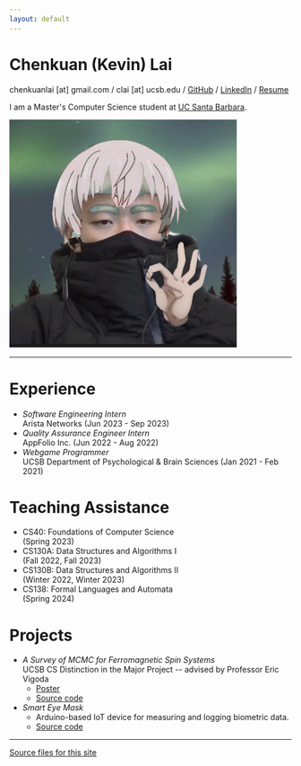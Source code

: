 ```yaml
---
layout: default
---
```


# Chenkuan (Kevin) Lai

chenkuanlai [at] gmail.com / clai [at] ucsb.edu / [GitHub](https://github.com/notkevin12) / [LinkedIn](https://www.linkedin.com/in/notkevin12) / [Resume](Resume.pdf)

I am a Master's Computer Science student at [UC Santa Barbara](https://www.cs.ucsb.edu/).

![it's me! :P](me.png)

---

# Experience

- _Software Engineering Intern_  
  Arista Networks (Jun 2023 - Sep 2023)
- _Quality Assurance Engineer Intern_  
  AppFolio Inc. (Jun 2022 - Aug 2022)
- _Webgame Programmer_  
  UCSB Department of Psychological & Brain Sciences (Jan 2021 - Feb 2021)

# Teaching Assistance

- CS40: Foundations of Computer Science  
  (Spring 2023)
- CS130A: Data Structures and Algorithms I  
  (Fall 2022, Fall 2023)
- CS130B: Data Structures and Algorithms II  
  (Winter 2022, Winter 2023)
- CS138: Formal Languages and Automata  
  (Spring 2024)

# Projects

- _A Survey of MCMC for Ferromagnetic Spin Systems_  
  UCSB CS Distinction in the Major Project -- advised by Professor Eric Vigoda
  - [Poster](DIMAP.pdf)
  - [Source code](https://github.com/ucsb/kevinl-f22-dimap)
- _Smart Eye Mask_  
  - Arduino-based IoT device for measuring and logging biometric data.
  - [Source code](https://github.com/ucsb/CS190B-Eyemask-jeffrey_chen)

---

[Source files for this site](https://github.com/notkevin12/site)

